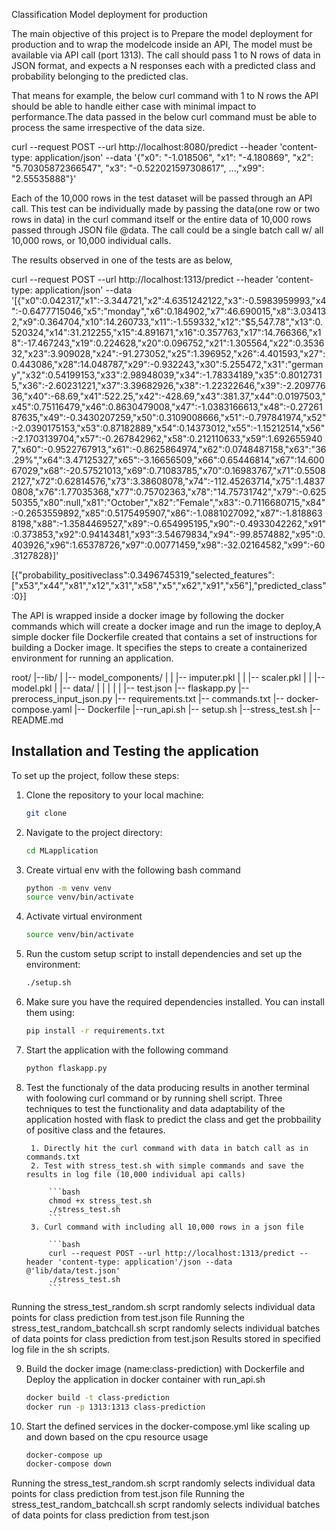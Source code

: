 Classification Model deployment for production

The main objective of this project is to Prepare the model deployment for production and to wrap the modelcode inside an API, The model must be available via API call (port 1313). The call should pass 1 to N rows of data in JSON format, and expects a N responses each with a predicted class and probability belonging to the predicted clas.

That means for example, the below curl command with 1 to N rows the API should be able to handle either case with minimal impact to performance.The data passed in the below curl command must be able to process the same irrespective of the data size.

curl --request POST --url http://localhost:8080/predict --header 'content-type: application/json' --data '{"x0": "-1.018506", "x1": "-4.180869", "x2": "5.70305872366547", "x3": "-0.522021597308617", ...,"x99": "2.55535888"}'

Each of the 10,000 rows in the test dataset will be passed through an API call. This test can be individually made by passing the data(one row or two rows in data) in the curl command itself or the entire data of 10,000 rows passed through JSON file @data. The call could be a single batch call w/ all 10,000 rows, or 10,000 individual calls.


The results observed in one of the tests are as below,

curl --request POST --url http://localhost:1313/predict --header 'content-type: application/json' --data '[{"x0":0.042317,"x1":-3.344721,"x2":4.6351242122,"x3":-0.5983959993,"x4":-0.6477715046,"x5":"monday","x6":0.184902,"x7":46.690015,"x8":3.034132,"x9":0.364704,"x10":14.260733,"x11":-1.559332,"x12":"$5,547.78","x13":0.520324,"x14":31.212255,"x15":4.891671,"x16":0.357763,"x17":14.766366,"x18":-17.467243,"x19":0.224628,"x20":0.096752,"x21":1.305564,"x22":0.353632,"x23":3.909028,"x24":-91.273052,"x25":1.396952,"x26":4.401593,"x27":0.443086,"x28":14.048787,"x29":-0.932243,"x30":5.255472,"x31":"germany","x32":0.54199153,"x33":2.98948039,"x34":-1.78334189,"x35":0.80127315,"x36":-2.60231221,"x37":3.39682926,"x38":-1.22322646,"x39":-2.20977636,"x40":-68.69,"x41":522.25,"x42":-428.69,"x43":381.37,"x44":0.0197503,"x45":0.75116479,"x46":0.8630479008,"x47":-1.0383166613,"x48":-0.2726187635,"x49":-0.3430207259,"x50":0.3109008666,"x51":-0.797841974,"x52":-2.0390175153,"x53":0.87182889,"x54":0.14373012,"x55":-1.15212514,"x56":-2.1703139704,"x57":-0.267842962,"x58":0.212110633,"x59":1.6926559407,"x60":-0.9522767913,"x61":-0.8625864974,"x62":0.0748487158,"x63":"36.29%","x64":3.47125327,"x65":-3.16656509,"x66":0.65446814,"x67":14.60067029,"x68":-20.57521013,"x69":0.71083785,"x70":0.16983767,"x71":0.55082127,"x72":0.62814576,"x73":3.38608078,"x74":-112.45263714,"x75":1.48370808,"x76":1.77035368,"x77":0.75702363,"x78":"14.75731742","x79":-0.62550355,"x80":null,"x81":"October","x82":"Female","x83":-0.7116680715,"x84":-0.2653559892,"x85":0.5175495907,"x86":-1.0881027092,"x87":-1.8188638198,"x88":-1.3584469527,"x89":-0.654995195,"x90":-0.4933042262,"x91":0.373853,"x92":0.94143481,"x93":3.54679834,"x94":-99.8574882,"x95":0.403926,"x96":1.65378726,"x97":0.00771459,"x98":-32.02164582,"x99":-60.3127828}]'

[{"probability_positiveclass":0.3496745319,"selected_features":["x53","x44","x81","x12","x31","x58","x5","x62","x91","x56"],"predicted_class":0}]

The API is wrapped inside a docker image by following the docker commands which will create a docker image and run the image to deploy,A simple docker file Dockerfile created that contains a set of instructions for building a Docker image. It specifies the steps to create a containerized environment for running an application. 

root/
|--lib/
|   |-- model_components/
|   |  |-- imputer.pkl
|   |  |-- scaler.pkl
|   |  |-- model.pkl
|   |-- data/
|   |  |   |   |    |-- test.json
|-- flaskapp.py
|-- prerocess_input_json.py
|-- requirements.txt
|-- commands.txt
|-- docker-compose.yaml
|-- Dockerfile
|--run_api.sh
|-- setup.sh
|--stress_test.sh
|-- README.md


## Installation and Testing the application

To set up the project, follow these steps:

1. Clone the repository to your local machine:

    ```bash
    git clone
    ```

2. Navigate to the project directory:

    ```bash
    cd MLapplication
    ```

3. Create virtual env with the following bash command

    ```bash
    python -m venv venv 
    source venv/bin/activate
    ```
4. Activate virtual environment 

    ```bash
    source venv/bin/activate
    ```
5. Run the custom setup script to install dependencies and set up the environment:

    ```bash
    ./setup.sh
    ```
6. Make sure you have the required dependencies installed. You can install them using:

    ```bash
    pip install -r requirements.txt
    ```
7. Start the application with the following command

    ```bash
    python flaskapp.py
    ```
8. Test the functionaly of the data producing results in another terminal with foolowing curl command or by running shell script. 
    Three techniques to test the functionality and data adaptability of the application hosted with flask to predict the class and get the probbaility of positive class and the fetaures.

        1. Directly hit the curl command with data in batch call as in commands.txt
        2. Test with stress_test.sh with simple commands and save the results in log file (10,000 individual api calls)

            ```bash
            chmod +x stress_test.sh
            ./stress_test.sh 
            ``` 
        3. Curl command with including all 10,000 rows in a json file

            ```bash
            curl --request POST --url http://localhost:1313/predict --header 'content-type: application'/json --data @'lib/data/test.json'
            ./stress_test.sh 
            ```     
Running the stress_test_random.sh scrpt randomly selects individual data points for class prediction from test.json file
Running the stress_test_random_batchcall.sh scrpt randomly selects individual batches of data points for class prediction from test.json
Results stored in specified log file in the sh scripts.

9. Build the docker image (name:class-prediction) with Dockerfile and Deploy the application in docker container with run_api.sh

    ```bash
    docker build -t class-prediction
    docker run -p 1313:1313 class-prediction
    ```

10. Start the defined services in the docker-compose.yml like scaling up and down based on the cpu resource usage 

    ```bash
    docker-compose up
    docker-compose down
    ```
Running the stress_test_random.sh scrpt randomly selects individual data points for class prediction from test.json file
Running the stress_test_random_batchcall.sh scrpt randomly selects individual batches of data points for class prediction from test.json

